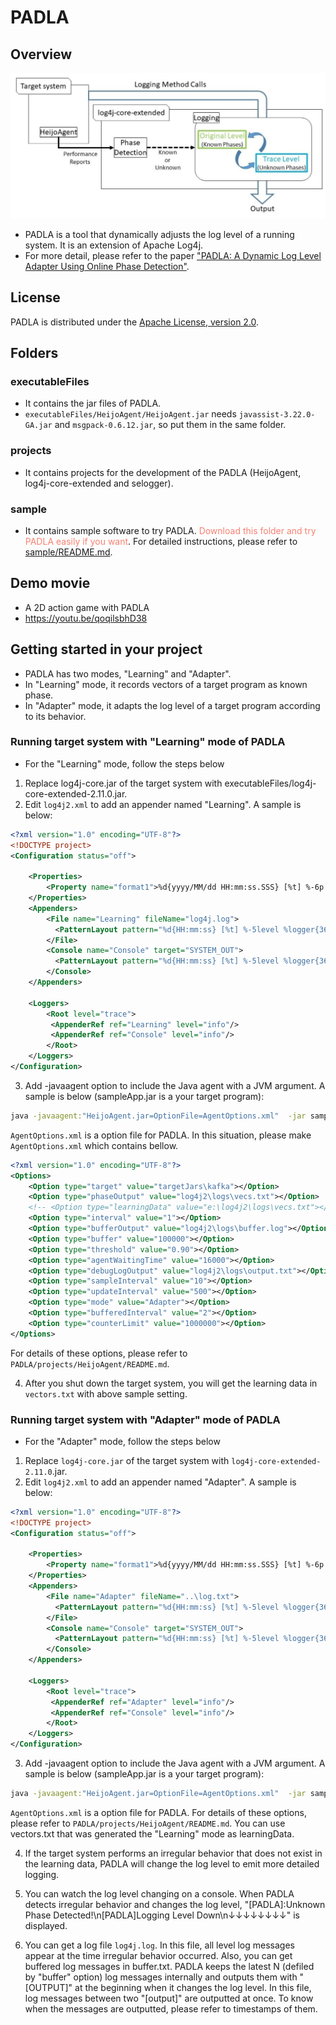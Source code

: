 # PADLA
## Overview
![overview](fig1.JPG)
* PADLA is a tool that dynamically adjusts the log level of a running system. It is an extension of Apache Log4j.
* For more detail, please refer to the paper ["PADLA: A Dynamic Log Level Adapter Using Online Phase Detection"](paper.pdf).


## License

PADLA is distributed under the [Apache License, version 2.0](http://www.apache.org/licenses/LICENSE-2.0.html).

## Folders
### executableFiles
* It contains the jar files of PADLA.
* `executableFiles/HeijoAgent/HeijoAgent.jar` needs `javassist-3.22.0-GA.jar` and `msgpack-0.6.12.jar`, so put them in the same folder.
### projects
* It contains projects for the development of the PADLA (HeijoAgent, log4j-core-extended and selogger).
### sample
* It contains sample software to try PADLA. <font color="Salmon">Download this folder and try PADLA easily if you want</font>. For detailed instructions, please refer to [sample/README.md](sample/README.md).

## Demo movie
* A 2D action game with PADLA
* https://youtu.be/qoqilsbhD38

## Getting started in your project
* PADLA has two modes, "Learning" and "Adapter".
* In "Learning" mode, it records vectors of a target program as known phase.
* In "Adapter" mode, it adapts the log level of a target program according to its behavior.

### Running target system with "Learning" mode of PADLA
* For the "Learning" mode, follow the steps below
1. Replace log4j-core.jar of the target system with executableFiles/log4j-core-extended-2.11.0.jar.
2. Edit `log4j2.xml` to add an appender named "Learning". A sample is below:
```xml
<?xml version="1.0" encoding="UTF-8"?>
<!DOCTYPE project>
<Configuration status="off">
	
    <Properties>
        <Property name="format1">%d{yyyy/MM/dd HH:mm:ss.SSS} [%t] %-6p %c{10} %m%n</Property>
    </Properties>
	<Appenders>
	    <File name="Learning" fileName="log4j.log">
	      <PatternLayout pattern="%d{HH:mm:ss} [%t] %-5level %logger{36} - %msg%n"/>
	    </File>
		<Console name="Console" target="SYSTEM_OUT">
	      <PatternLayout pattern="%d{HH:mm:ss} [%t] %-5level %logger{36} - %msg%n"/>
	    </Console>
    </Appenders>

    <Loggers>
        <Root level="trace">
         <AppenderRef ref="Learning" level="info"/>
         <AppenderRef ref="Console" level="info"/>
        </Root>
    </Loggers>
</Configuration>
```
3. Add -javaagent option to include the Java agent with a JVM argument. A sample is below (sampleApp.jar is a your target program):
```bat
java -javaagent:"HeijoAgent.jar=OptionFile=AgentOptions.xml"  -jar sampleApp.jar
```
`AgentOptions.xml` is a option file for PADLA. In this situation, please make `AgentOptions.xml` which contains bellow.
```xml
<?xml version="1.0" encoding="UTF-8"?>
<Options>
    <Option type="target" value="targetJars\kafka"></Option>
    <Option type="phaseOutput" value="log4j2\logs\vecs.txt"></Option>
    <!-- <Option type="learningData" value="e:\log4j2\logs\vecs.txt"></Option> -->
    <Option type="interval" value="1"></Option>
    <Option type="bufferOutput" value="log4j2\logs\buffer.log"></Option>
    <Option type="buffer" value="100000"></Option>
    <Option type="threshold" value="0.90"></Option>
    <Option type="agentWaitingTime" value="16000"></Option>
    <Option type="debugLogOutput" value="log4j2\logs\output.txt"></Option>
    <Option type="sampleInterval" value="10"></Option>
    <Option type="updateInterval" value="500"></Option>
    <Option type="mode" value="Adapter"></Option>
    <Option type="bufferedInterval" value="2"></Option>
    <Option type="counterLimit" value="1000000"></Option>
</Options>
```
For details of these options, please refer to  `PADLA/projects/HeijoAgent/README.md`.

4. After you shut down the target system, you will get the learning data in `vectors.txt` with above sample setting.

### Running target system with "Adapter" mode of PADLA
 * For the "Adapter" mode, follow the steps below
1. Replace `log4j-core.jar` of the target system with `log4j-core-extended-2.11.0`.jar.
2. Edit `log4j2.xml` to add an appender named "Adapter". A sample is below:
```xml
<?xml version="1.0" encoding="UTF-8"?>
<!DOCTYPE project>
<Configuration status="off">
	
    <Properties>
        <Property name="format1">%d{yyyy/MM/dd HH:mm:ss.SSS} [%t] %-6p %c{10} %m%n</Property>
    </Properties>
	<Appenders>
	    <File name="Adapter" fileName="..\log.txt">
	      <PatternLayout pattern="%d{HH:mm:ss} [%t] %-5level %logger{36} - %msg%n"/>
	    </File>
		<Console name="Console" target="SYSTEM_OUT">
	      <PatternLayout pattern="%d{HH:mm:ss} [%t] %-5level %logger{36} - %msg%n"/>
	    </Console>
    </Appenders>

    <Loggers>
        <Root level="trace">
         <AppenderRef ref="Adapter" level="info"/>
         <AppenderRef ref="Console" level="info"/>
        </Root>
    </Loggers>
</Configuration>
```
3. Add -javaagent option to include the Java agent with a JVM argument. A sample is below (sampleApp.jar is a your target program):
```bat
java -javaagent:"HeijoAgent.jar=OptionFile=AgentOptions.xml"  -jar sampleApp.jar
```
`AgentOptions.xml` is a option file for PADLA. For details of these options, please refer to  `PADLA/projects/HeijoAgent/README.md`. You can use vectors.txt that was generated the "Learning" mode as learningData.

4. If the target system performs an irregular behavior that does not exist in the learning data, PADLA will change the log level to emit more detailed logging.

5. You can watch the log level changing on a console. When PADLA detects irregular behavior and changes the log level, "[PADLA]:Unknown Phase Detected!\n[PADLA]Logging Level Down\n↓↓↓↓↓↓↓↓" is displayed.

6. You can get a log file `log4j.log`. In this file, all level log messages appear at the time irregular behavior occurred. Also, you can get buffered log messages in buffer.txt. PADLA keeps the latest N (defiled by "buffer" option) log messages internally and outputs them with "[OUTPUT]" at the beginning when it changes the log level. In this file, log messages between two "[output]" are outputted at once. To know when the messages are outputted, please refer to timestamps of them.
